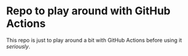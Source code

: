 # Repo to play around with GitHub Actions

This repo is just to play around a bit with GitHub Actions before using it _seriously_.
